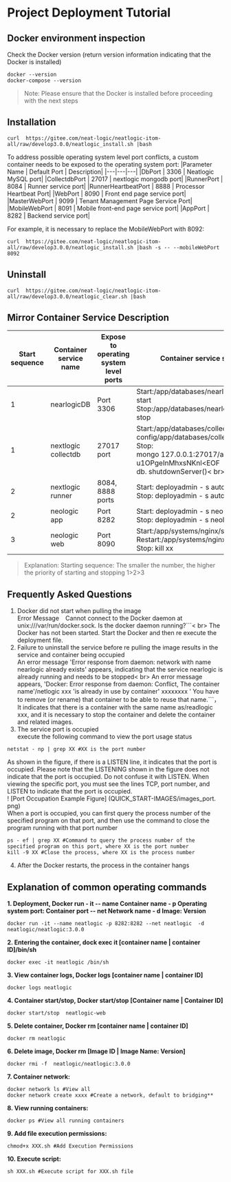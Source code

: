 # Project Deployment Tutorial
## Docker environment inspection
Check the Docker version (return version information indicating that the Docker is installed)
```
docker --version
docker-compose --version
```
>Note: Please ensure that the Docker is installed before proceeding with the next steps
## Installation
```
curl  https://gitee.com/neat-logic/neatlogic-itom-all/raw/develop3.0.0/neatlogic_install.sh |bash
```
To address possible operating system level port conflicts, a custom container needs to be exposed to the operating system port:
|Parameter Name | Default Port | Description|
|---|---|---|
|DbPort | 3306 | Neatlogic MySQL port|
|CollectdbPort | 27017 | nextlogic mongodb port|
|RunnerPort | 8084 | Runner service port|
|RunnerHeartbeatPort | 8888 | Processor Heartbeat Port|
|WebPort | 8090 | Front end page service port|
|MasterWebPort | 9099 | Tenant Management Page Service Port|
|MobileWebPort | 8091 | Mobile front-end page service port|
|AppPort | 8282 | Backend service port|

For example, it is necessary to replace the MobileWebPort with 8092:
```
curl  https://gitee.com/neat-logic/neatlogic-itom-all/raw/develop3.0.0/neatlogic_install.sh |bash -s -- --mobileWebPort 8092
```
## Uninstall
```
curl  https://gitee.com/neat-logic/neatlogic-itom-all/raw/develop3.0.0/neatlogic_clear.sh |bash
```
## Mirror Container Service Description
|Start sequence | Container service name | Expose to operating system level ports | Container service start stop command|
|  ----  | ----  | ----  | ----  |
|1 | nearlogicDB | Port 3306 | Start:/app/databases/nearlogicDB/scripts/nearlogicDB start<br>Stop:/app/databases/nearlogicDB/scripts/nearlogicDB stop|
|1 | nextlogic collectdb | 27017 port | Start:/app/databases/collectdb/bin/mongod -- config/app/databases/collectdb/conf/mongodb. conf<br>Stop:<br>mongo 127.0.0.1:27017/admin uadmin - p u1OPgeInMhxsNKnl<EOF<br>db. shutdownServer()< br>exit;< br>EOF  |
|2 | nextlogic runner | 8084, 8888 ports | Start: deployadmin - s autoexec runner - a startall<br>Stop: deployadmin - s autoexec runner - a stopall|
|2 | neologic app | Port 8282 | Start: deployadmin - s neologic - a startall<br>Stop: deployadmin - s neologic - a stopall|
|3 | neologic web | Port 8090 | Start:/app/systems/nginx/sbin/nginx<br>Restart:/app/systems/nginx/sbin/nginx - s reload<br>Stop: kill xx|
>Explanation: Starting sequence: The smaller the number, the higher the priority of starting and stopping 1>2>3
## Frequently Asked Questions
1. Docker did not start when pulling the image<br>
Error Message ` ` Cannot connect to the Docker daemon at unix:///var/run/docker.sock.  Is the docker daemon running?```< br>
The Docker has not been started. Start the Docker and then re execute the deployment file.
2. Failure to uninstall the service before re pulling the image results in the service and container being occupied<br>
An error message 'Error response from daemon: network with name nearlogic already exists' appears, indicating that the service nearlogic is already running and needs to be stopped< br>
An error message appears, 'Docker: Error response from daemon: Conflict, The container name'/netlogic xxx 'is already in use by container' xxxxxxxx ' You have to remove (or rename) that container to be able to reuse that name.```， It indicates that there is a container with the same name as/readlogic xxx, and it is necessary to stop the container and delete the container and related images.
3. The service port is occupied<br>
execute the following command to view the port usage status<br>
```
netstat - np | grep XX #XX is the port number
```
As shown in the figure, if there is a LISTEN line, it indicates that the port is occupied. Please note that the LISTENING shown in the figure does not indicate that the port is occupied. Do not confuse it with LISTEN. When viewing the specific port, you must see the lines TCP, port number, and LISTEN to indicate that the port is occupied.<br>
! [Port Occupation Example Figure] (QUICK_START-IMAGES/images_port. png)<br>
When a port is occupied, you can first query the process number of the specified program on that port, and then use the command to close the program running with that port number
```
ps - ef | grep XX #Command to query the process number of the specified program on this port, where XX is the port number
kill -9 XX #Close the process, where XX is the process number
```
4. After the Docker restarts, the process in the container hangs

## Explanation of common operating commands

**1. Deployment, Docker run - it -- name Container name - p Operating system port: Container port -- net Network name - d Image: Version**<br>

```
docker run -it --name neatlogic -p 8282:8282 --net neatlogic  -d neatlogic/neatlogic:3.0.0
```
**2. Entering the container, dock exec it [container name | container ID]/bin/sh**<br>
```
docker exec -it neatlogic /bin/sh
```
**3. View container logs, Docker logs [container name | container ID]**<br>
```
docker logs neatlogic
```
**4. Container start/stop, Docker start/stop [Container name | Container ID]**<br>
```
docker start/stop  neatlogic-web
```
**5. Delete container, Docker rm [container name | container ID]**<br>
```
docker rm neatlogic
```
**6. Delete image, Docker rm [Image ID | Image Name: Version]**<br>
```
docker rmi -f  neatlogic/neatlogic:3.0.0
```
**7. Container network:**<br>
```
docker network ls #View all
docker network create xxxx #Create a network, default to bridging**
```
**8. View running containers:**<br>
```
docker ps #View all running containers
```
**9. Add file execution permissions:**<br>
```
chmod+x XXX.sh #Add Execution Permissions
```
**10. Execute script:**<br>
```
sh XXX.sh #Execute script for XXX.sh file
```